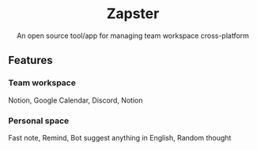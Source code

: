 <h1 align="center">Zapster</h1>
<p align="center">An open source tool/app for managing team workspace cross-platform</p>

## Features

### Team workspace

Notion, Google Calendar, Discord, Notion

### Personal space

Fast note, Remind, Bot suggest anything in English, Random thought
